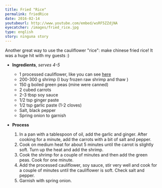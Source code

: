 ```yaml
---
title: Fried "Rice"
permalink: friedRice
date: 2016-02-14
youtubeurl: http://www.youtube.com/embed/wsRF5ZZdjNA
eyecatcher: /images/fried_rice.jpg
type: english
story: ninguna story
---
```


Another great way to use the cauliflower "rice": make chinese fried rice! It was a huge hit with my guests :)
 


* **Ingredients**, _serves 4-5_
  * 1 processed cauliflower, like you can see [here](http://maria.recipes/cauliflowerRice)
  * 200-300 g shrimp (I buy frozen raw shrimp and thaw )
  * 150 g boiled green peas (mine were canned) 
  * 2 cubed carrots
  * 2-3 tbsp soy sauce
  * 1/2 tsp ginger paste
  * 1/2 tsp garlic paste (1-2 cloves)
  * Salt, black pepper
  * Spring onion to garnish


* **Process**
  1. In a pan with a tablespoon of oil, add the garlic and ginger. After cooking for a minute, add the carrots with a bit of salt and pepper. 
  2. Cook on medium heat for about 5 minutes until the carrot is slightly soft. Turn up the heat and add the shrimp. 
  3. Cook the shrimp for a couple of minutes and then add the green peas. Cook for one minute.
  4. Add the processed cauliflower, soy sauce, stir very well and cook for a couple of minutes until the cauliflower is soft. Check salt and pepper. 
  5. Garnish with spring onion. 
